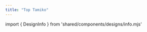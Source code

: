 ```yaml
---
title: "Top Tamiko"
---
```


import { DesignInfo } from 'shared/components/designs/info.mjs'

<DesignInfo design='tamiko' docs />

